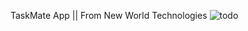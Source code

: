 TaskMate App || From New World Technologies
![todo](https://github.com/Yahyobek-12/TaskMate/assets/143892121/ed3715a0-7cab-42c1-9ed2-4884c0ff0703)
